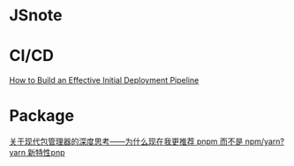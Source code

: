 # JSnote

# CI/CD
[How to Build an Effective Initial Deployment Pipeline](https://www.toptal.com/devops/effective-ci-cd-deployment-pipeline)

# Package
[关于现代包管理器的深度思考——为什么现在我更推荐 pnpm 而不是 npm/yarn?](https://zhuanlan.zhihu.com/p/352437367)
[yarn 新特性pnp](https://classic.yarnpkg.com/en/docs/pnp/getting-started)
